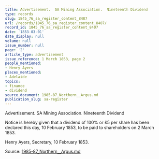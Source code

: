 ```yaml
---
title: Advertisement.  SA Mining Association.  Nineteenth Dividend
type: records
slug: 1845_76_sa_register_content_8407
url: /records/1845_76_sa_register_content_8407/
record_id: 1845_76_sa_register_content_8407
date: '1853-03-01'
date_display: null
volume: null
issue_number: null
page: '2'
article_type: advertisement
issue_reference: 1 March 1853, page 2
people_mentioned:
- Henry Ayers
places_mentioned:
- Adelaide
topics:
- finance
- dividend
source_document: 1985-87_Northern__Argus.md
publication_slug: sa-register
---
```


Advertisement.  SA Mining Association.  Nineteenth Dividend

Notice is hereby given that a dividend of 100% or £5 per share has been declared this day, 10 February 1853, to be paid to shareholders on 2 March 1853.

Henry Ayers, Secretary, 10 February 1853.

Source: [1985-87_Northern__Argus.md](/downloads/markdown/1985-87_Northern__Argus.md)
